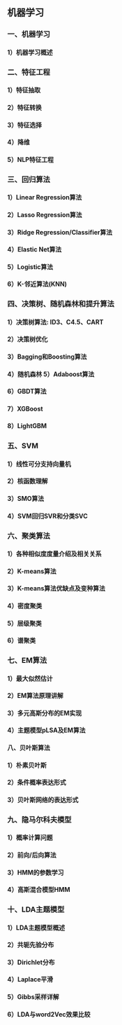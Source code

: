 ## 机器学习

### 一、机器学习

#### 1）机器学习概述

### 二、特征工程

#### 1）特征抽取

#### 2）特征转换

#### 3）特征选择

#### 4）降维

#### 5）NLP特征工程

### 三、回归算法

#### 1）Linear Regression算法

#### 2）Lasso Regression算法

#### 3）Ridge Regression/Classifier算法

#### 4）Elastic Net算法

#### 5）Logistic算法

#### 6）K-邻近算法\(KNN\)

### 四、决策树、随机森林和提升算法

#### 1）决策树算法: ID3、C4.5、CART

#### 2）决策树优化

#### 3）Bagging和Boosting算法

#### 4）随机森林    5）Adaboost算法

#### 6）GBDT算法

#### 7）XGBoost

#### 8）LightGBM

### 五、SVM

#### 1）线性可分支持向量机

#### 2）核函数理解

#### 3）SMO算法

#### 4）SVM回归SVR和分类SVC

### 六、聚类算法

#### 1）各种相似度度量介绍及相关关系

#### 2）K-means算法

#### 3）K-means算法优缺点及变种算法

#### 4）密度聚类

#### 5）层级聚类

#### 6）谱聚类

### 七、EM算法

#### 1）最大似然估计

#### 2）EM算法原理讲解

#### 3）多元高斯分布的EM实现

#### 4）主题模型pLSA及EM算法

#### 八、贝叶斯算法

#### 1）朴素贝叶斯

#### 2）条件概率表达形式

#### 3）贝叶斯网络的表达形式

### 九、隐马尔科夫模型

#### 1）概率计算问题

#### 2）前向/后向算法

#### 3）HMM的参数学习

#### 4）高斯混合模型HMM

### 十、LDA主题模型

#### 1）LDA主题模型概述

#### 2）共轭先验分布

#### 3）Dirichlet分布

#### 4）Laplace平滑

#### 5）Gibbs采样详解

#### 6）LDA与word2Vec效果比较

#### 



